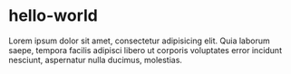 # hello-world

Lorem ipsum dolor sit amet, consectetur adipisicing elit. Quia laborum saepe, tempora facilis adipisci libero ut corporis voluptates error incidunt nesciunt, aspernatur nulla ducimus, molestias.
